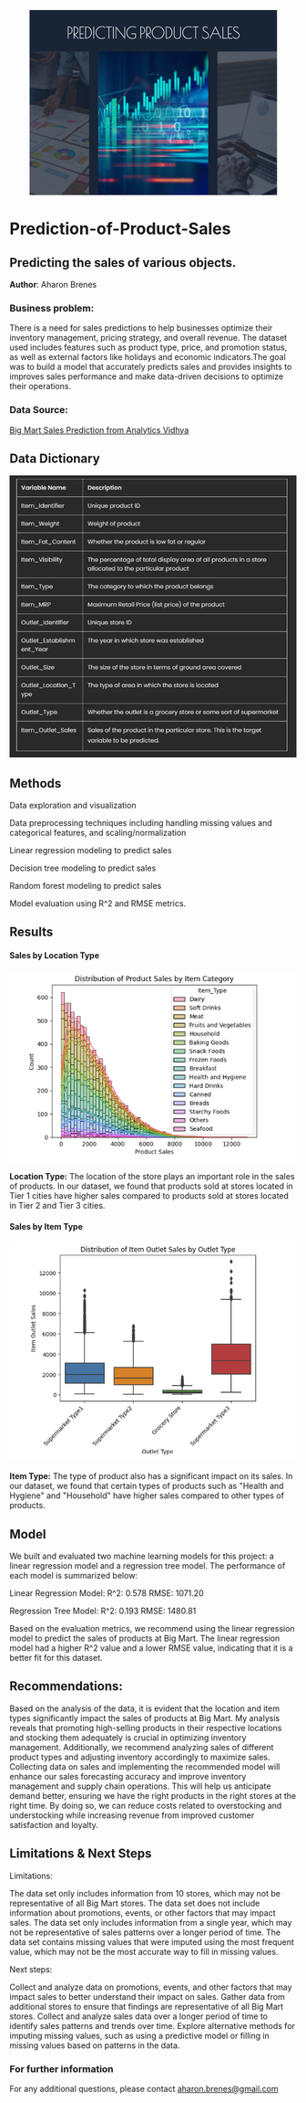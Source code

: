 <p align = "center"> 
  <img src = "Data Science cover.png">
</p>

# Prediction-of-Product-Sales
## Predicting the sales of various objects.

**Author**: 
Aharon Brenes 

### Business problem:

There is a need for sales predictions to help businesses optimize their inventory management, pricing strategy, and overall revenue. The dataset used includes features such as product type, price, and promotion status, as well as external factors like holidays and economic indicators.The goal was to build a model that accurately predicts sales and provides insights to improves sales performance and make data-driven decisions to optimize their operations.


### Data Source:
[Big Mart Sales Prediction from Analytics Vidhya](url)


## Data Dictionary

<p align = "center"> 
  <img src = "Data Dictionary.png">
</p>

## Methods
Data exploration and visualization

Data preprocessing techniques including handling missing values and categorical features, and scaling/normalization

Linear regression modeling to predict sales

Decision tree modeling to predict sales

Random forest modeling to predict sales

Model evaluation using R^2 and RMSE metrics.

## Results

#### Sales by Location Type
<p align = "center"> 
  <img src = "Sales by Product Type.png">
</p>



**Location Type:** The location of the store plays an important role in the sales of products. In our dataset, we found that products sold at stores located in Tier 1 cities have higher sales compared to products sold at stores located in Tier 2 and Tier 3 cities.

#### Sales by Item Type

<p align = "center"> 
  <img src = "Location type.png">
</p>



**Item Type:** The type of product also has a significant impact on its sales. In our dataset, we found that certain types of products such as "Health and Hygiene" and "Household" have higher sales compared to other types of products.

## Model

We built and evaluated two machine learning models for this project: a linear regression model and a regression tree model. The performance of each model is summarized below:

Linear Regression Model:
R^2: 0.578
RMSE: 1071.20

Regression Tree Model:
R^2: 0.193
RMSE: 1480.81

Based on the evaluation metrics, we recommend using the linear regression model to predict the sales of products at Big Mart. The linear regression model had a higher R^2 value and a lower RMSE value, indicating that it is a better fit for this dataset.

## Recommendations:

Based on the analysis of the data, it is evident that the location and item types significantly impact the sales of products at Big Mart. My analysis reveals that promoting high-selling products in their respective locations and stocking them adequately is crucial in optimizing inventory management. Additionally, we recommend analyzing sales of different product types and adjusting inventory accordingly to maximize sales. Collecting data on sales and implementing the recommended model will enhance our sales forecasting accuracy and improve inventory management and supply chain operations. This will help us anticipate demand better, ensuring we have the right products in the right stores at the right time. By doing so, we can reduce costs related to overstocking and understocking while increasing revenue from improved customer satisfaction and loyalty.


## Limitations & Next Steps

Limitations:

The data set only includes information from 10 stores, which may not be representative of all Big Mart stores.
The data set does not include information about promotions, events, or other factors that may impact sales.
The data set only includes information from a single year, which may not be representative of sales patterns over a longer period of time.
The data set contains missing values that were imputed using the most frequent value, which may not be the most accurate way to fill in missing values.

Next steps:

Collect and analyze data on promotions, events, and other factors that may impact sales to better understand their impact on sales.
Gather data from additional stores to ensure that findings are representative of all Big Mart stores.
Collect and analyze sales data over a longer period of time to identify sales patterns and trends over time.
Explore alternative methods for imputing missing values, such as using a predictive model or filling in missing values based on patterns in the data.


### For further information
For any additional questions, please contact aharon.brenes@gmail.com
